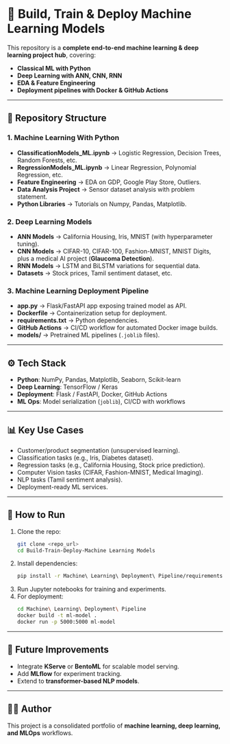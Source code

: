 # 🚀 Build, Train & Deploy Machine Learning Models

This repository is a **complete end-to-end machine learning & deep learning project hub**, covering:
- **Classical ML with Python**
- **Deep Learning with ANN, CNN, RNN**
- **EDA & Feature Engineering**
- **Deployment pipelines with Docker & GitHub Actions**

---

## 📌 Repository Structure

### 1. Machine Learning With Python
- **ClassificationModels_ML.ipynb** → Logistic Regression, Decision Trees, Random Forests, etc.
- **RegressionModels_ML.ipynb** → Linear Regression, Polynomial Regression, etc.
- **Feature Engineering** → EDA on GDP, Google Play Store, Outliers.
- **Data Analysis Project** → Sensor dataset analysis with problem statement.
- **Python Libraries** → Tutorials on Numpy, Pandas, Matplotlib.

### 2. Deep Learning Models
- **ANN Models** → California Housing, Iris, MNIST (with hyperparameter tuning).
- **CNN Models** → CIFAR-10, CIFAR-100, Fashion-MNIST, MNIST Digits, plus a medical AI project (**Glaucoma Detection**).
- **RNN Models** → LSTM and BiLSTM variations for sequential data.
- **Datasets** → Stock prices, Tamil sentiment dataset, etc.

### 3. Machine Learning Deployment Pipeline
- **app.py** → Flask/FastAPI app exposing trained model as API.
- **Dockerfile** → Containerization setup for deployment.
- **requirements.txt** → Python dependencies.
- **GitHub Actions** → CI/CD workflow for automated Docker image builds.
- **models/** → Pretrained ML pipelines (`.joblib` files).

---

## ⚙️ Tech Stack
- **Python**: NumPy, Pandas, Matplotlib, Seaborn, Scikit-learn
- **Deep Learning**: TensorFlow / Keras
- **Deployment**: Flask / FastAPI, Docker, GitHub Actions
- **ML Ops**: Model serialization (`joblib`), CI/CD with workflows

---

## 📊 Key Use Cases
- Customer/product segmentation (unsupervised learning).
- Classification tasks (e.g., Iris, Diabetes dataset).
- Regression tasks (e.g., California Housing, Stock price prediction).
- Computer Vision tasks (CIFAR, Fashion-MNIST, Medical Imaging).
- NLP tasks (Tamil sentiment analysis).
- Deployment-ready ML services.

---

## 🚀 How to Run
1. Clone the repo:
   ```bash
   git clone <repo_url>
   cd Build-Train-Deploy-Machine Learning Models
   ```
2. Install dependencies:
   ```bash
   pip install -r Machine\ Learning\ Deployment\ Pipeline/requirements.txt
   ```
3. Run Jupyter notebooks for training and experiments.
4. For deployment:
   ```bash
   cd Machine\ Learning\ Deployment\ Pipeline
   docker build -t ml-model .
   docker run -p 5000:5000 ml-model
   ```

---

## 📌 Future Improvements
- Integrate **KServe** or **BentoML** for scalable model serving.
- Add **MLflow** for experiment tracking.
- Extend to **transformer-based NLP models**.

---

## 👨‍💻 Author
This project is a consolidated portfolio of **machine learning, deep learning, and MLOps** workflows.
